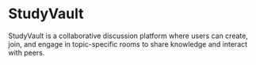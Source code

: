 # StudyVault
StudyVault is a collaborative discussion platform where users can create, join, and engage in topic-specific rooms to share knowledge and interact with peers.
